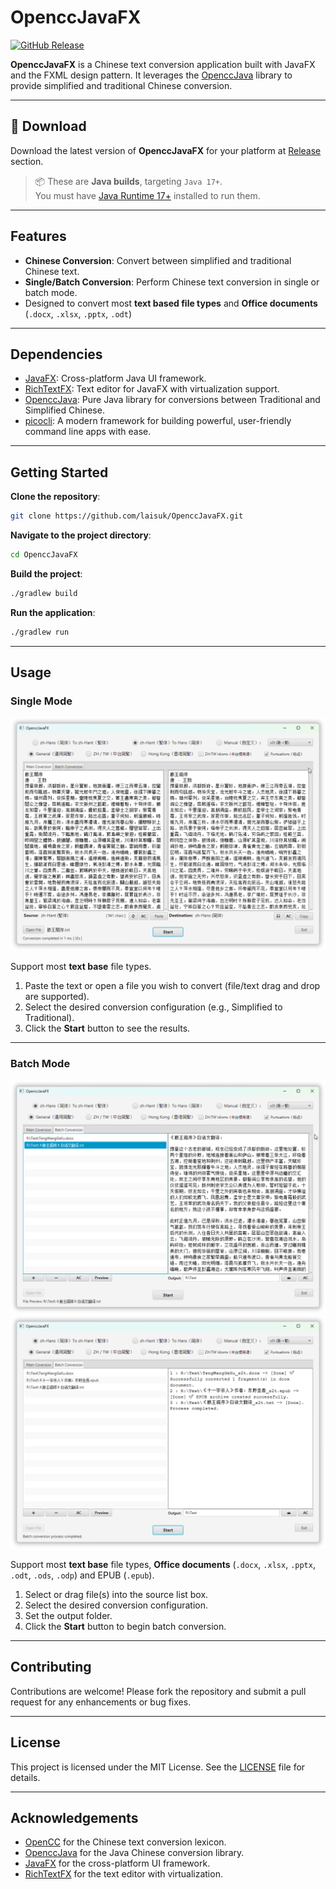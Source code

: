 # OpenccJavaFX

[![GitHub Release](https://img.shields.io/github/v/release/laisuk/OpenccJavaFX?display_name=tag&sort=semver)](https://github.com/laisuk/OpenccJavaFX/releases/latest)

**OpenccJavaFX** is a Chinese text conversion application built with JavaFX and the FXML design pattern. It leverages
the [OpenccJava](https://github.com/laisuk/OpenccJava) library to provide simplified and traditional Chinese conversion.

---

## 🚀 Download

Download the latest version of **OpenccJavaFX** for your platform
at [Release](https://github.com/laisuk/OpenccJavaFX/releases) section.

> 📦 These are **Java builds**, targeting `Java 17+`.  
> You must have [Java Runtime 17+](https://www.azul.com/downloads/?package=jdk) installed to run them.

---

## Features

- **Chinese Conversion**: Convert between simplified and traditional Chinese text.
- **Single/Batch Conversion**: Perform Chinese text conversion in single or batch mode.
- Designed to convert most **text based file types** and **Office documents** (`.docx`, `.xlsx`, `.pptx`, `.odt`)

---

## Dependencies

- [JavaFX](https://openjfx.io/): Cross-platform Java UI framework.
- [RichTextFX](https://github.com/FXMisc/RichTextFX): Text editor for JavaFX with virtualization support.
- [OpenccJava](https://github.com/laisuk/OpenccJava): Pure Java library for conversions between Traditional and
  Simplified Chinese.
- [picocli](https://github.com/remkop/picocli): A modern framework for building powerful, user-friendly command line
  apps with ease.

---

## Getting Started

**Clone the repository**:

```bash
git clone https://github.com/laisuk/OpenccJavaFX.git
```

**Navigate to the project directory**:

```bash
cd OpenccJavaFX
```

**Build the project**:

```bash
./gradlew build
```

**Run the application**:

```bash
./gradlew run
```

---

## Usage

### Single Mode

![image01](./assets/image01.png)

Support most **text base** file types.

1. Paste the text or open a file you wish to convert (file/text drag and drop are supported).
2. Select the desired conversion configuration (e.g., Simplified to Traditional).
3. Click the **Start** button to see the results.

---

### Batch Mode

![image02](./assets/image02.png)
![image03](./assets/image03.png)

Support most **text base** file types, **Office documents** (`.docx`, `.xlsx`, `.pptx`, `.odt`, `.ods`, `.odp`) and
EPUB (`.epub`).

1. Select or drag file(s) into the source list box.
2. Select the desired conversion configuration.
3. Set the output folder.
4. Click the **Start** button to begin batch conversion.

---

## Contributing

Contributions are welcome! Please fork the repository and submit a pull request for any enhancements or bug fixes.

---

## License

This project is licensed under the MIT License. See the [LICENSE](./LICENSE) file for details.

---

## Acknowledgements

- [OpenCC](https://github.com/BYVoid/OpenCC) for the Chinese text conversion lexicon.
- [OpenccJava](https://github.com/laisuk/OpenccJava) for the Java Chinese conversion library.
- [JavaFX](https://openjfx.io/) for the cross-platform UI framework.
- [RichTextFX](https://github.com/FXMisc/RichTextFX) for the text editor with virtualization.
